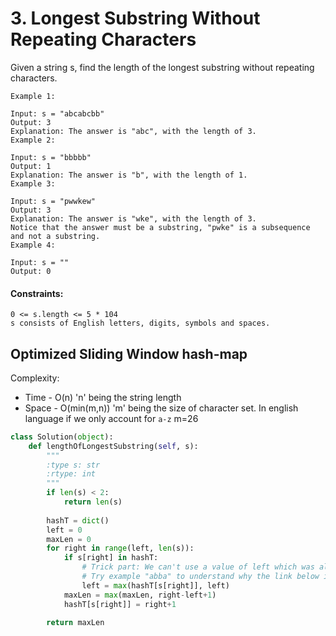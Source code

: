# 3. Longest Substring Without Repeating Characters

Given a string s, find the length of the longest substring without repeating characters.

 
```
Example 1:

Input: s = "abcabcbb"
Output: 3
Explanation: The answer is "abc", with the length of 3.
Example 2:

Input: s = "bbbbb"
Output: 1
Explanation: The answer is "b", with the length of 1.
Example 3:

Input: s = "pwwkew"
Output: 3
Explanation: The answer is "wke", with the length of 3.
Notice that the answer must be a substring, "pwke" is a subsequence and not a substring.
Example 4:

Input: s = ""
Output: 0
```

#### Constraints:
```
0 <= s.length <= 5 * 104
s consists of English letters, digits, symbols and spaces.
```

## Optimized Sliding Window hash-map

Complexity:

- Time - O(n) 'n' being the string length
- Space - O(min(m,n)) 'm' being the size of character set. In english language if we only account for `a-z` m=26

```py
class Solution(object):
    def lengthOfLongestSubstring(self, s):
        """
        :type s: str
        :rtype: int
        """
        if len(s) < 2:
            return len(s)
        
        hashT = dict()
        left = 0
        maxLen = 0
        for right in range(left, len(s)):
            if s[right] in hashT:
                # Trick part: We can't use a value of left which was already accounted for. So we either update left to right edge or we keep left as is.
                # Try example "abba" to understand why the link below is so important here
                left = max(hashT[s[right]], left)
            maxLen = max(maxLen, right-left+1)
            hashT[s[right]] = right+1

        return maxLen
```